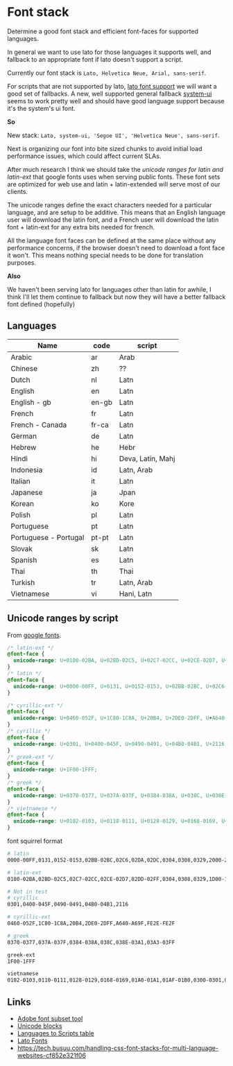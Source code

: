 # Font stack

Determine a good font stack and efficient font-faces for supported languages.

In general we want to use lato for those languages it supports well, and fallback to an appropriate font if lato doesn't support a script.

Currently our font stack is `Lato, Helvetica Neue, Arial, sans-serif`.

For scripts that are not supported by lato, [lato font support](https://www.latofonts.com/) we will want a good set of fallbacks. A new, well supported general fallback [system-ui](https://caniuse.com/?search=system-ui) seems to work pretty well and should have good language support because it's the system's ui font.

**So**

New stack: `Lato, system-ui, 'Segoe UI', 'Helvetica Neue', sans-serif`.

Next is organizing our font into bite sized chunks to avoid initial load performance issues, which could affect current SLAs.

After much research I think we should take the *unicode ranges for latin and latin-ext* that google fonts uses when serving public fonts. These font sets are optimized for web use and latin + latin-extended will serve most of our clients.

The unicode ranges define the exact characters needed for a particular language, and are setup to be additive. This means that an English language user will download the latin font, and a French user will download the latin font + latin-ext for any extra bits needed for french.

All the language font faces can be defined at the same place without any performance concerns, if the browser doesn't need to download a font face it won't. This means nothing special needs to be done for translation purposes.

**Also**

We haven't been serving lato for languages other than latin for awhile, I think I'll let them continue to fallback but now they will have a better fallback font defined (hopefully)


## Languages

| Name                  | code  | script            |
| --------------------- | ----- | ----------------- |
| Arabic                | ar    | Arab              |
| Chinese               | zh    | ??                |
| Dutch                 | nl    | Latn              |
| English               | en    | Latn              |
| English - gb          | en-gb | Latn              |
| French                | fr    | Latn              |
| French - Canada       | fr-ca | Latn              |
| German                | de    | Latn              |
| Hebrew                | he    | Hebr              |
| Hindi                 | hi    | Deva, Latin, Mahj |
| Indonesia             | id    | Latn, Arab        |
| Italian               | it    | Latn              |
| Japanese              | ja    | Jpan              |
| Korean                | ko    | Kore              |
| Polish                | pl    | Latn              |
| Portuguese            | pt    | Latn              |
| Portuguese - Portugal | pt-pt | Latn              |
| Slovak                | sk    | Latn              |
| Spanish               | es    | Latn              |
| Thai                  | th    | Thai              |
| Turkish               | tr    | Latn, Arab        |
| Vietnamese            | vi    | Hani, Latn        |


## Unicode ranges by script

From [google fonts](https://fonts.googleapis.com/css2?family=Fira+Sans:wght@300;400;600;700;900&display=swap).

```css
/* latin-ext */
@font-face {
  unicode-range: U+0100-02BA, U+02BD-02C5, U+02C7-02CC, U+02CE-02D7, U+02DD-02FF, U+0304, U+0308, U+0329, U+1D00-1DBF, U+1E00-1E9F, U+1EF2-1EFF, U+2020, U+20A0-20AB, U+20AD-20C0, U+2113, U+2C60-2C7F, U+A720-A7FF;
}
/* latin */
@font-face {
  unicode-range: U+0000-00FF, U+0131, U+0152-0153, U+02BB-02BC, U+02C6, U+02DA, U+02DC, U+0304, U+0308, U+0329, U+2000-206F, U+20AC, U+2122, U+2191, U+2193, U+2212, U+2215, U+FEFF, U+FFFD;
}

/* cyrillic-ext */
@font-face {
  unicode-range: U+0460-052F, U+1C80-1C8A, U+20B4, U+2DE0-2DFF, U+A640-A69F, U+FE2E-FE2F;
}
/* cyrillic */
@font-face {
  unicode-range: U+0301, U+0400-045F, U+0490-0491, U+04B0-04B1, U+2116;
}
/* greek-ext */
@font-face {
  unicode-range: U+1F00-1FFF;
}
/* greek */
@font-face {
  unicode-range: U+0370-0377, U+037A-037F, U+0384-038A, U+038C, U+038E-03A1, U+03A3-03FF;
}
/* vietnamese */
@font-face {
  unicode-range: U+0102-0103, U+0110-0111, U+0128-0129, U+0168-0169, U+01A0-01A1, U+01AF-01B0, U+0300-0301, U+0303-0304, U+0308-0309, U+0323, U+0329, U+1EA0-1EF9, U+20AB;
}
```

font squirrel format

```sh
# latin 
0000-00FF,0131,0152-0153,02BB-02BC,02C6,02DA,02DC,0304,0308,0329,2000-206F,20AC,2122,2191,2193+2212,2215,FEFF,FFFD

# latin-ext
0100-02BA,02BD-02C5,02C7-02CC,02CE-02D7,02DD-02FF,0304,0308,0329,1D00-1DBF,1E00-1E9F,1EF2-1EFF,2020,20A0-20AB,20AD-20C0,2113,2C60-2C7F,A720-A7FF

# Not in test
# cyrillic
0301,0400-045F,0490-0491,04B0-04B1,2116

# cyrillic-ext
0460-052F,1C80-1C8A,20B4,2DE0-2DFF,A640-A69F,FE2E-FE2F

# greek
0370-0377,037A-037F,0384-038A,038C,038E-03A1,03A3-03FF

greek-ext
1F00-1FFF

vietnamese
0102-0103,0110-0111,0128-0129,0168-0169,01A0-01A1,01AF-01B0,0300-0301,0303-0304, 0308-0309,0323,0329,1EA0-1EF9,20AB
```


## Links

* [Adobe font subset tool](https://fonts.adobe.com/my_fonts#web_projects-section)
* [Unicode blocks](https://www.unicodepedia.com/groups/)
* [Languages to Scripts table](https://www.unicode.org/cldr/charts/47/supplemental/languages_and_scripts.html)
* [Lato Fonts](https://www.latofonts.com/)
* https://tech.busuu.com/handling-css-font-stacks-for-multi-language-websites-cf852e321f06



